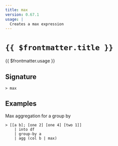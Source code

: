 ```yaml
---
title: max
version: 0.67.1
usage: |
  Creates a max expression
---
```


# <code>{{ $frontmatter.title }}</code>

<div style='white-space: pre-wrap;'>{{ $frontmatter.usage }}</div>

## Signature

```> max ```

## Examples

Max aggregation for a group by
```shell
> [[a b]; [one 2] [one 4] [two 1]]
    | into df
    | group-by a
    | agg (col b | max)
```
